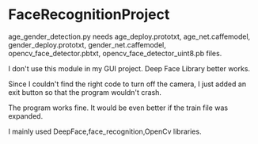 # FaceRecognitionProject

age_gender_detection.py needs age_deploy.prototxt, age_net.caffemodel, gender_deploy.prototxt, gender_net.caffemodel, opencv_face_detector.pbtxt, opencv_face_detector_uint8.pb files.

I don't use this module in my GUI project. Deep Face Library better works. 

Since I couldn't find the right code to turn off the camera, I just added an exit button so that the program wouldn't crash.

The program works fine.
It would be even better if the train file was expanded.

I mainly used DeepFace,face_recognition,OpenCv libraries.
